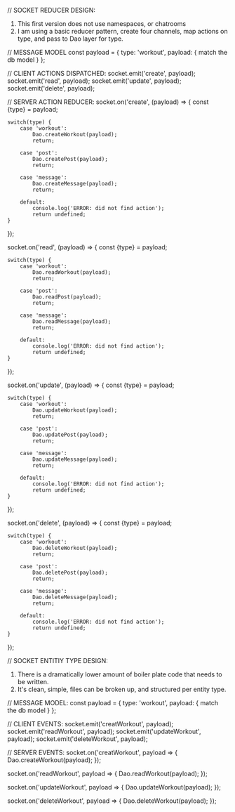 // SOCKET REDUCER DESIGN:
1. This first version does not use namespaces, or chatrooms
2. I am using a basic reducer pattern, create four channels, map actions on type, and pass to Dao layer for type.

// MESSAGE MODEL
const payload = {
     type: 'workout',
     payload: { match the db model }
};

// CLIENT ACTIONS DISPATCHED:
socket.emit('create', payload);
socket.emit('read', payload);
socket.emit('update', payload);
socket.emit('delete', payload);

// SERVER ACTION REDUCER:
socket.on('create', (payload) => {
    const {type} = payload;

    switch(type) {
        case 'workout':
            Dao.createWorkout(payload);
            return;

        case 'post':
            Dao.createPost(payload);
            return;

        case 'message':
            Dao.createMessage(payload);
            return;

        default:
            console.log('ERROR: did not find action');
            return undefined;
    }
});

socket.on('read', (payload) => {
    const {type} = payload;

    switch(type) {
        case 'workout':
            Dao.readWorkout(payload);
            return;

        case 'post':
            Dao.readPost(payload);
            return;

        case 'message':
            Dao.readMessage(payload);
            return;

        default:
            console.log('ERROR: did not find action');
            return undefined;
    }
});

socket.on('update', (payload) => {
    const {type} = payload;

    switch(type) {
        case 'workout':
            Dao.updateWorkout(payload);
            return;

        case 'post':
            Dao.updatePost(payload);
            return;

        case 'message':
            Dao.updateMessage(payload);
            return;

        default:
            console.log('ERROR: did not find action');
            return undefined;
    }
});

socket.on('delete', (payload) => {
    const {type} = payload;

    switch(type) {
        case 'workout':
            Dao.deleteWorkout(payload);
            return;

        case 'post':
            Dao.deletePost(payload);
            return;

        case 'message':
            Dao.deleteMessage(payload);
            return;

        default:
            console.log('ERROR: did not find action');
            return undefined;
    }
});

// SOCKET ENTITIY TYPE DESIGN:
1. There is a dramatically lower amount of boiler plate code that needs to be written.
2. It's clean, simple, files can be broken up, and structured per entity type.

// MESSAGE MODEL:
const payload = {
     type: 'workout',
     payload: { match the db model }
};

// CLIENT EVENTS:
socket.emit('creatWorkout', payload);
socket.emit('readWorkout', payload);
socket.emit('updateWorkout', payload);
socket.emit('deleteWorkout', payload);

// SERVER EVENTS:
socket.on('creatWorkout', payload => {
    Dao.createWorkout(payload);
});

socket.on('readWorkout', payload => {
    Dao.readWorkout(payload);
});

socket.on('updateWorkout', payload => {
    Dao.updateWorkout(payload);
});

socket.on('deleteWorkout', payload => {
    Dao.deleteWorkout(payload);
});